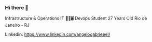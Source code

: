 ### Hi there 👋
Infrastructure & Operations IT 👨‍💻🖥️
Devops Student
27 Years Old
Rio de Janeiro - RJ

Linkedin: https://www.linkedin.com/angelogabrieeel/
